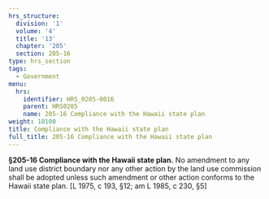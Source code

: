 ```yaml
---
hrs_structure:
  division: '1'
  volume: '4'
  title: '13'
  chapter: '205'
  section: 205-16
type: hrs_section
tags:
  - Government
menu:
  hrs:
    identifier: HRS_0205-0016
    parent: HRS0205
    name: 205-16 Compliance with the Hawaii state plan
weight: 18100
title: Compliance with the Hawaii state plan
full_title: 205-16 Compliance with the Hawaii state plan
---
```

**§205-16 Compliance with the Hawaii state plan.** No amendment to any land use district boundary nor any other action by the land use commission shall be adopted unless such amendment or other action conforms to the Hawaii state plan. [L 1975, c 193, §12; am L 1985, c 230, §5]
